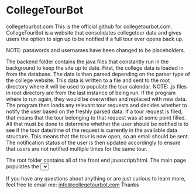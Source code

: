 # CollegeTourBot
 collegetourbot.com
This is the official github for collegetourbot.com. CollegeTourBot is a website that consolidates collegetour data and gives users 
the option to sign up to be notified if a full tour ever opens back up. 

NOTE: passwords and usernames have been changed to be placeholders. 


The backend folder contains the java files that constantly run in the background to keep the site up to date. First, the college
data is loaded in from the database. The data is then parsed depending on the parser type of the college website. This data is 
written to a file and sent to the root directory where it will be used to populate the tour calendar. 
	NOTE: <schoolName>.js files in root directory are from the last instance of being run. If the program where to run again, they 
	would be overwritten and replaced with new data. 
The program then loads any relevant tour requests and decides whether to notify the user based on the freshly parsed data. 
If a tour request is filed, that means that the tour belonging to that request was at some point filled. All that must be done
to determine whether the user should be notified is to see if the tour date/time of the request is currently in the available data 
structure. This means that the tour is now open, so an email should be sent. The notification status of the user is then updated 
accordingly to ensure that users are not notified multiple times for the same tour. 

The root folder contains all of the front end javascript/html. The main page populates the <select school> drop down menu 
by querying the database. The calendar is filled based on the js files that were written by the java code. If a tour request is 
made, the values inputted by the user is inputted into the database and will be checked by the java code as described above upon 
the next iteration of the code running. 

If you have any questions about anything or are just curious to learn more, feel free to email me:
	info@collegetourbot.com
Thanks

